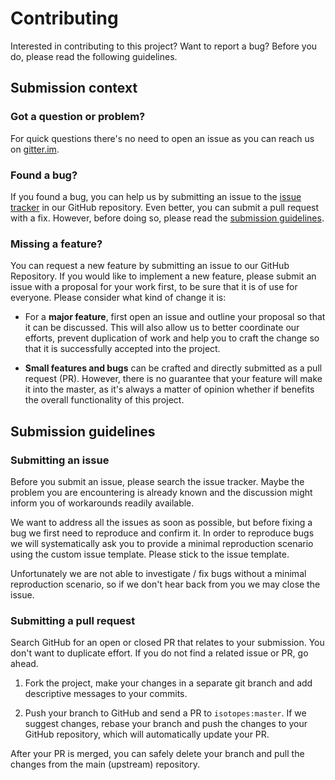 # Contributing

Interested in contributing to this project? Want to report a bug? Before you do,
please read the following guidelines.

## Submission context

### Got a question or problem?

For quick questions there's no need to open an issue as you can reach us on
[gitter.im][1].

  [1]: https://gitter.im/squidfunk/isotopes

### Found a bug?

If you found a bug, you can help us by submitting an issue to the
[issue tracker][2] in our GitHub repository. Even better, you can submit
a pull request with a fix. However, before doing so, please read the
[submission guidelines][3].

  [2]: https://github.com/squidfunk/isotopes/issues
  [3]: #submission-guidelines

### Missing a feature?

You can request a new feature by submitting an issue to our GitHub Repository.
If you would like to implement a new feature, please submit an issue with a
proposal for your work first, to be sure that it is of use for everyone.
Please consider what kind of change it is:

* For a **major feature**, first open an issue and outline your proposal so
  that it can be discussed. This will also allow us to better coordinate our
  efforts, prevent duplication of work and help you to craft the change so
  that it is successfully accepted into the project.

* **Small features and bugs** can be crafted and directly submitted as a pull
  request (PR). However, there is no guarantee that your feature will make it
  into the master, as it's always a matter of opinion whether if benefits the
  overall functionality of this project.

## Submission guidelines

### Submitting an issue

Before you submit an issue, please search the issue tracker. Maybe the problem
you are encountering is already known and the discussion might inform you of
workarounds readily available.

We want to address all the issues as soon as possible, but before fixing a bug
we first need to reproduce and confirm it. In order to reproduce bugs we will
systematically ask you to provide a minimal reproduction scenario using the
custom issue template. Please stick to the issue template.

Unfortunately we are not able to investigate / fix bugs without a minimal
reproduction scenario, so if we don't hear back from you we may close the issue.

### Submitting a pull request

Search GitHub for an open or closed PR that relates to your submission. You
don't want to duplicate effort. If you do not find a related issue or PR,
go ahead.

1. Fork the project, make your changes in a separate git branch and add
   descriptive messages to your commits.

2. Push your branch to GitHub and send a PR to `isotopes:master`. If we suggest
   changes, rebase your branch and push the changes to your GitHub repository,
   which will automatically update your PR.

After your PR is merged, you can safely delete your branch and pull the changes
from the main (upstream) repository.
